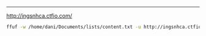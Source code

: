 ___

http://ingsnhca.ctfio.com/

```bash
ffuf -w /home/dani/Documents/lists/content.txt -u http://ingsnhca.ctfio.com/FUZZ
```

